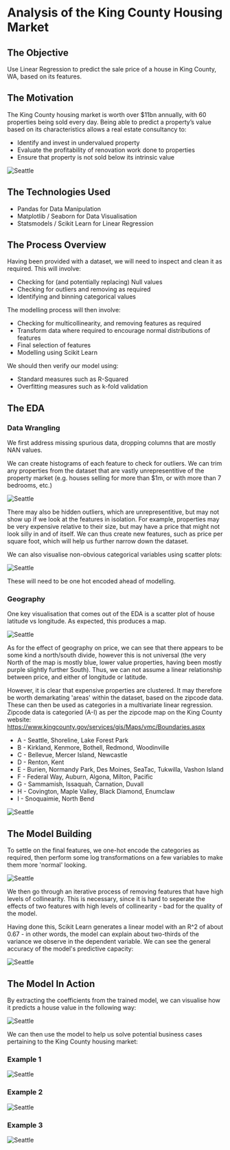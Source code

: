 # Analysis of the King County Housing Market


## The Objective
Use Linear Regression to predict the sale price of a house in King County, WA, based on its features.

## The Motivation
The King County housing market is worth over $11bn annually, with 60 properties being sold every day. Being able to predict a property’s value based on its characteristics allows a real estate consultancy to:
* Identify and invest in undervalued property
* Evaluate the profitability of renovation work done to properties
* Ensure that property is not sold below its intrinsic value

![Seattle](https://github.com/calbal91/project-king-county-housing/blob/master/Images/Seattle.jpg)

## The Technologies Used
* Pandas for Data Manipulation
* Matplotlib / Seaborn for Data Visualisation
* Statsmodels / Scikit Learn for Linear Regression

## The Process Overview
Having been provided with a dataset, we will need to inspect and clean it as required.
This will involve:
* Checking for (and potentially replacing) Null values
* Checking for outliers and removing as required
* Identifying and binning categorical values

The modelling process will then involve:
* Checking for multicollinearity, and removing features as required
* Transform data where required to encourage normal distributions of features
* Final selection of features
* Modelling using Scikit Learn

We should then verify our model using:
* Standard measures such as R-Squared
* Overfitting measures such as k-fold validation


## The EDA

### Data Wrangling
We first address missing spurious data, dropping columns that are mostly NAN values.

We can create histograms of each feature to check for outliers. We can trim any properties from the dataset that are vastly unrepresentitive of the property market (e.g. houses selling for more than $1m, or with more than 7 bedrooms, etc.)

![Seattle](https://github.com/calbal91/project-king-county-housing/blob/master/Images/Distributions.png)

There may also be hidden outliers, which are unrepresentitive, but may not show up if we look at the features in isolation. For example, properties may be very expensive relative to their size, but may have a price that might not look silly in and of itself. We can thus create new features, such as price per square foot, which will help us further narrow down the dataset.

We can also visualise non-obvious categorical variables using scatter plots:

![Seattle](https://github.com/calbal91/project-king-county-housing/blob/master/Images/Scatters.png)

These will need to be one hot encoded ahead of modelling.

### Geography
One key visualisation that comes out of the EDA is a scatter plot of house latitude vs longitude. As expected, this produces a map.

![Seattle](https://github.com/calbal91/project-king-county-housing/blob/master/Images/ScatterMap.png)

As for the effect of geography on price, we can see that there appears to be some kind a north/south divide, however this is not universal (the very North of the map is mostly blue, lower value properties, having been mostly purple slightly further South). Thus, we can not assume a linear relationship between price, and either of longitude or latitude.

However, it is clear that expensive properties are clustered. It may therefore be worth demarkating 'areas' within the dataset, based on the zipcode data. These can then be used as categories in a multivariate linear regression. Zipcode data is categoried (A-I) as per the zipcode map on the King County website: https://www.kingcounty.gov/services/gis/Maps/vmc/Boundaries.aspx

* A - Seattle, Shoreline, Lake Forest Park
* B - Kirkland, Kenmore, Bothell, Redmond, Woodinville
* C - Bellevue, Mercer Island, Newcastle
* D - Renton, Kent
* E - Burien, Normandy Park, Des Moines, SeaTac, Tukwilla, Vashon Island
* F - Federal Way, Auburn, Algona, Milton, Pacific
* G - Sammamish, Issaquah, Carnation, Duvall
* H - Covington, Maple Valley, Black Diamond, Enumclaw
* I - Snoquaimie, North Bend

![Seattle](https://github.com/calbal91/project-king-county-housing/blob/master/Images/KCZipCodes.jpg)

## The Model Building

To settle on the final features, we one-hot encode the categories as required, then perform some log transformations on a few variables to make them more 'normal' looking.

![Seattle](https://github.com/calbal91/project-king-county-housing/blob/master/Images/LogScaled.png)

We then go through an iterative process of removing features that have high levels of collinearity. This is necessary, since it is hard to seperate the effects of two features with high levels of collinearity - bad for the quality of the model.

Having done this, Scikit Learn generates a linear model with an R^2 of about 0.67 - in other words, the model can explain about two-thirds of the variance we observe in the dependent variable. We can see the general accuracy of the model's predictive capacity:

![Seattle](https://github.com/calbal91/project-king-county-housing/blob/master/Images/ModelPredictions.png)


## The Model In Action

By extracting the coefficients from the trained model, we can visualise how it predicts a house value in the following way:

![Seattle](https://github.com/calbal91/project-king-county-housing/blob/master/Images/ModelOutline.jpg)


We can then use the model to help us solve potential business cases pertaining to the King County housing market:

### Example 1

![Seattle](https://github.com/calbal91/project-king-county-housing/blob/master/Images/ModelCase1.jpg)


### Example 2

![Seattle](https://github.com/calbal91/project-king-county-housing/blob/master/Images/ModelCase2.jpg)


### Example 3

![Seattle](https://github.com/calbal91/project-king-county-housing/blob/master/Images/ModelCase3.jpg)